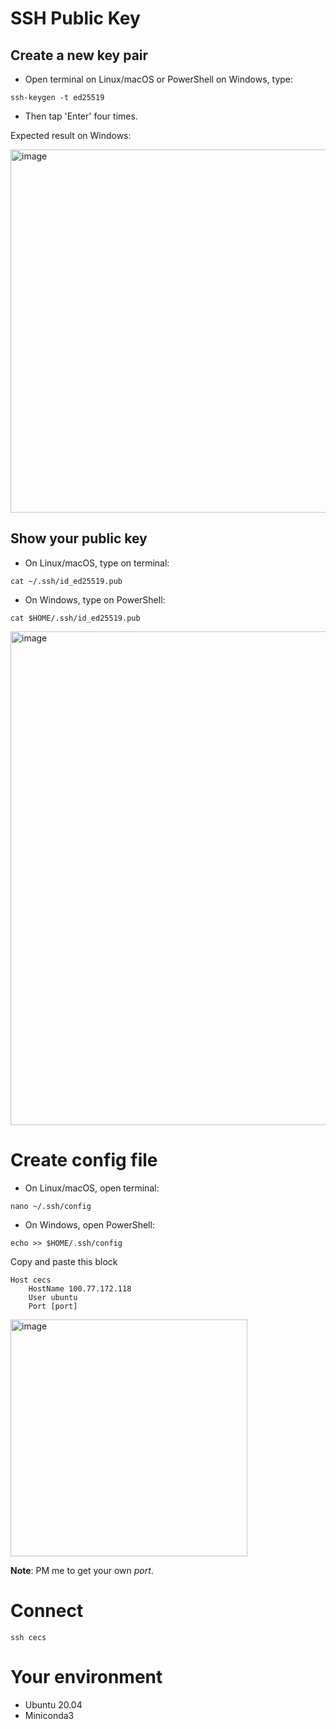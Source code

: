 # SSH Public Key

## Create a new key pair
* Open terminal on Linux/macOS or PowerShell on Windows, type:
```
ssh-keygen -t ed25519
```
* Then tap 'Enter' four times.

Expected result on Windows:

<img width="581" alt="image" src="https://user-images.githubusercontent.com/22287261/173214087-57db2dd9-59f6-45fc-824a-db565c1eeec8.png">


## Show your public key
* On Linux/macOS, type on terminal:
```
cat ~/.ssh/id_ed25519.pub
```

* On Windows, type on PowerShell:
```
cat $HOME/.ssh/id_ed25519.pub
```
<img width="790" alt="image" src="https://user-images.githubusercontent.com/22287261/173214118-26bde204-f48b-4cc4-8928-0f5ba25bcd7d.png">

# Create config file
* On Linux/macOS, open terminal:
```
nano ~/.ssh/config
```
* On Windows, open PowerShell:
```
echo >> $HOME/.ssh/config
```

Copy and paste this block
```
Host cecs
    HostName 100.77.172.118
    User ubuntu
    Port [port]
```
<img width="379" alt="image" src="https://user-images.githubusercontent.com/22287261/173214236-afab63a4-b14c-4e1f-a1a7-8948d417e0f8.png">

**Note**: PM me to get your own *port*.

# Connect
```
ssh cecs
```

# Your environment
* Ubuntu 20.04
* Miniconda3


